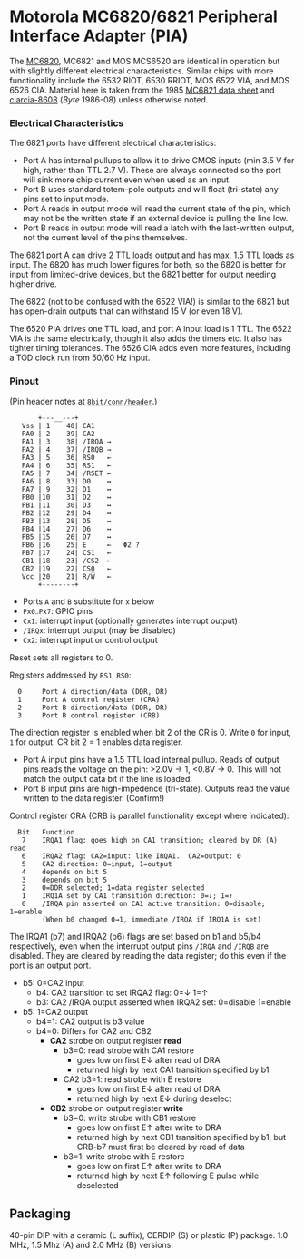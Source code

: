 Motorola MC6820/6821 Peripheral Interface Adapter (PIA)
=======================================================

The [MC6820], MC6821 and MOS MCS6520 are identical in operation but
with slightly different electrical characteristics. Similar chips with
more functionality include the 6532 RIOT, 6530 RRIOT, MOS 6522 VIA,
and MOS 6526 CIA. Material here is taken from the 1985 [MC6821 data
sheet][data] and [ciarcia-8608][] (_Byte_ 1986-08) unless otherwise
noted.

### Electrical Characteristics

The 6821 ports have different electrical characteristics:
- Port A has internal pullups to allow it to drive CMOS inputs (min
  3.5 V for high, rather than TTL 2.7 V). These are always connected
  so the port will sink more chip current even when used as an input.
- Port B uses standard totem-pole outputs and will float (tri-state)
  any pins set to input mode.
- Port A reads in output mode will read the current state of the pin,
  which may not be the written state if an external device is pulling
  the line low.
- Port B reads in output mode will read a latch with the last-written
  output, not the current level of the pins themselves.

The 6821 port A can drive 2 TTL loads output and has max. 1.5 TTL
loads as input. The 6820 has much lower figures for both, so the 6820
is better for input from limited-drive devices, but the 6821 better
for output needing higher drive.

The 6822 (not to be confused with the 6522 VIA!) is similar to the 6821
but has open-drain outputs that can withstand 15 V (or even 18 V).

The 6520 PIA drives one TTL load, and port A input load is 1 TTL. The
6522 VIA is the same electrically, though it also adds the timers etc.
It also has tighter timing tolerances. The 6526 CIA adds even more
features, including a TOD clock run from 50/60 Hz input.

### Pinout

(Pin header notes at [`8bit/conn/header`](../8bit/conn/header.md).)

           +---__---+
       Vss | 1    40| CA1
       PA0 | 2    39| CA2
       PA1 | 3    38| /IRQA →
       PA2 | 4    37| /IRQB →
       PA3 | 5    36| RS0   ←
       PA4 | 6    35| RS1   ←
       PA5 | 7    34| /RSET ←
       PA6 | 8    33| D0    ↔
       PA7 | 9    32| D1    ↔
       PB0 |10    31| D2    ↔
       PB1 |11    30| D3    ↔
       PB2 |12    29| D4    ↔
       PB3 |13    28| D5    ↔
       PB4 |14    27| D6    ↔
       PB5 |15    26| D7    ↔
       PB6 |16    25| E     ←   Φ2 ?
       PB7 |17    24| CS1   ←
       CB1 |18    23| /CS2  ←
       CB2 |19    22| CS0   ←
       Vcc |20    21| R/W̅   ←
           +--------+

- Ports `A` and `B` substitute for `x` below
- `Px0‥Px7`: GPIO pins
- `Cx1`: interrupt input (optionally generates interrupt output)
- `/IRQx`: interrupt output (may be disabled)
- `Cx2`: interrupt input or control output

Reset sets all registers to 0.

Registers addressed by `RS1`, `RS0`:

      0     Port A direction/data (DDR, DR)
      1     Port A control register (CRA)
      2     Port B direction/data (DDR, DR)
      3     Port B control register (CRB)

The direction register is enabled when bit 2 of the CR is 0. Write `0`
for input, `1` for output. CR bit 2 = 1 enables data register.
- Port A input pins have a 1.5 TTL load internal pullup. Reads of
  output pins reads the voltage on the pin: >2.0V → 1, <0.8V → 0. This
  will not match the output data bit if the line is loaded.
- Port B input pins are high-impedence (tri-state). Outputs read the
  value written to the data register. (Confirm!)

Control register CRA (CRB is parallel functionality except where indicated):

      Bit   Function
       7    IRQA1 flag: goes high on CA1 transition; cleared by DR (A) read
       6    IRQA2 flag: CA2=input: like IRQA1.  CA2=output: 0
       5    CA2 direction: 0=input, 1=output
       4    depends on bit 5
       3    depends on bit 5
       2    0=DDR selected; 1=data register selected
       1    IRQ1A set by CA1 transition direction: 0=↓; 1=↑
       0    /IRQA pin asserted on CA1 active transition: 0=disable; 1=enable
            (When b0 changed 0→1, immediate /IRQA if IRQ1A is set)

The IRQA1 (b7) and IRQA2 (b6) flags are set based on b1 and b5/b4
respectively, even when the interrupt output pins `/IRQA` and `/IRQB`
are disabled. They are cleared by reading the data register; do this
even if the port is an output port.

- b5: 0=CA2 input
  - b4: CA2 transition to set IRQA2 flag: 0=↓ 1=↑
  - b3: CA2 /IRQA output asserted when IRQA2 set: 0=disable 1=enable
- b5: 1=CA2 output
  - b4=1: CA2 output is b3 value
  - b4=0: Differs for CA2 and CB2
    - __CA2__ strobe on output register __read__
      - b3=0: read strobe with CA1 restore
        - goes low on first E↓ after read of DRA
        - returned high by next CA1 transition specified by b1
      - CA2 b3=1: read strobe with E restore
        - goes low on first E↓ after read of DRA
        - returned high by next E↓ during deselect
    - __CB2__ strobe on output register __write__
      - b3=0: write strobe with CB1 restore
        - goes low on first E↑ after write to DRA
        - returned high by next CB1 transition specified by b1,
          but CRB-b7 must first be cleared by read of data
      - b3=1: write strobe with E restore
        - goes low on first E↑ after write to DRA
        - returned high by next E↑ following E pulse while deselected


Packaging
---------

40-pin DIP with a ceramic (L suffix), CERDIP (S) or plastic (P)
package. 1.0 MHz, 1.5 Mhz (A) and 2.0 MHz (B) versions.



<!-------------------------------------------------------------------->
[MC6820]: https://en.wikipedia.org/wiki/Peripheral_Interface_Adapter
[ciarcia-8608]: https://archive.org/details/eu_BYTE-1986-08_OCR/page/n112/mode/1up
[data]: https://embed.widencdn.net/pdf/plus/rocelec/j3bd72akh4/RE_DSHEET_MC6821-A21-B21_REI.pdf?u=5oefqw
